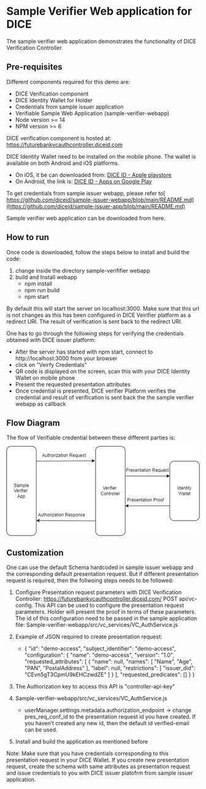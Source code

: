 # Sample Verifier Web application for DICE

The sample verifier web application demonstrates the functionality of DICE Verification Controller. 

## Pre-requisites
Different components required for this demo are: 
- DICE Verification component 
- DICE Identity Wallet for Holder
- Credentials from sample issuer application  
- Verifiable Sample Web Application  (sample-verifier-webapp) 
- Node version >= 14
- NPM version >= 6

DICE verification component is hosted at: https://futurebankvcauthcontroller.diceid.com

DICE Identity Wallet need to be installed on the mobile phone. The wallet is available on both Android and iOS platforms. 
 - On iOS, it be can downloaded from: [DICE ID - Apple playstore](https://apps.apple.com/in/app/dice-id/id1624858853)
 - On Android, the link is: [DICE ID - Apps on Google Play](https://play.google.com/store/apps/details?id=com.diwallet1)

To get credentials from sample issuer webapp, please refer to[ https://github.com/diceid/sample-issuer-webapp/blob/main/README.md](https://github.com/diceid/sample-issuer-app/blob/main/README.md)



Sample verifier web application can be downloaded from here. 

## How to run
Once code is downloaded, follow the steps below to install and build the code:
1. change inside the directory sample-verififier webapp
2. build and Install webapp 
    - npm install 
    - npm run build 
    - npm start 
 
By default this will start the server on localhost:3000. Make sure that this url is not changes as this has been configured in  DICE Veirifier platform as a redirect URI. The result of verification is sent back to the redirect URI.



One has to go through the following steps for verifying the credentials obtained with DICE issuer platform:
 - After the server has started with npm start, connect to http://localhost:3000 from your browser
 - click on "Veirfy Credentials" 
 - QR code is displayed on the screen, scan this with your DICE Identity Wallet on mobile phone
 - Present the requested presentation attributes
 - Once credential is presented, DICE verifier Platform verifies the credential and result of verification is sent back the the sample verifier webapp as callback
  
## Flow Diagram  
The flow of Verifiable credential between these different parties is:<br>

![Flow between different parties](diagrams/flow_vc_auth.jpg)

## Customization 
One can use the default Schema hardcoded in sample issuer webapp and the corresponding default presentation request. But if different presentation request is required, then the follwoing steps needs to be followed:

1.	Configure Presentation request parameters with DICE Verification Controller:
https://futurebankvcauthcontroller.diceid.com/  POST api/vc-config. This API can be used to configure the presentation request parameters. Holder will present the proof in terms of these parameters. The id of this configuration need to be passed in the sample application file: Sample-verifier-webapp/src/vc_services/VC_AuthService.js
2. Example of JSON required to create presentation request:
   -  {
    "id": "demo-access",
    "subject_identifier": "demo-access",
    "configuration": {
      "name": "demo-access",
      "version": "1.0",
      "requested_attributes": [
        {
          "name": null,
          "names": [
            "Name",
            "Age",
            "PAN",
            "PostalAddress"
          ],
          "label": null,
          "restrictions": [
              "issuer_did": "CEvn5gT3CpmU9kEHCzwdZE"
          ]
        }
      ],
      "requested_predicates": []
    }
  }
3. The Authorization key to access this API is "controller-api-key"

4.	Sample-verifier-webapp/src/vc_services/VC_AuthService.js 
      - userManager.settings.metadata.authorization_endpoint -> change pres_req_conf_id to the presentation request id you have created. If you haven’t created any new id, then the default id verified-email can be used.
5.	Install and build the application as mentioned before

Note: Make sure that you have credentials corresponding to this presentation request in your DICE Wallet. If you create new presentation request, create the schema with same attributes as presentation request and issue credentials to you with DICE issuer platofrm from sample issuer application.

